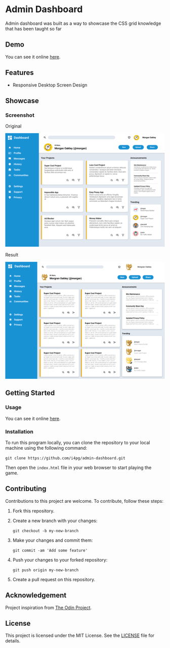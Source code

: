 # Admin Dashboard

Admin dashboard was built as a way to showcase the CSS grid knowledge that has been taught so far

## Demo

You can see it online [here](https://i4pg.github.io/admin-dashboard/).

## Features

* Responsive Desktop Screen Design

## Showcase

### Screenshot

Original

![](./src/pics/dashboard-project.png)

Result

![](./src/pics/127.0.0.1_5500_.png)

## Getting Started

### Usage

You can see it online [here](https://i4pg.github.io/admin-dashboard/).

### Installation

To run this program locally, you can clone the repository to your local machine using the following command:

`git clone https://github.com/i4pg/admin-dashboard.git`

Then open the `index.html` file in your web browser to start playing the game.

<!-- ### To-do

- [x] UI
    - [x] Desktop Screen responsive
    - [x] Cross-Browser -->

## Contributing

Contributions to this project are welcome. To contribute, follow these steps:

1.  Fork this repository.
    
2.  Create a new branch with your changes:
    
    `git checkout -b my-new-branch`
3.  Make your changes and commit them:
    
    `git commit -am 'Add some feature'`
4.  Push your changes to your forked repository:
    
    `git push origin my-new-branch`
5.  Create a pull request on this repository.
    
## Acknowledgement

Project inspiration from [The Odin Project](https://www.theodinproject.com).

## License

This project is licensed under the MIT License. See the [LICENSE](LICENSE) file for details.